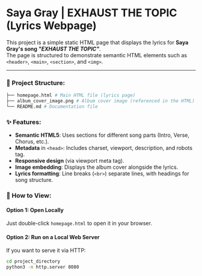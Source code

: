# Saya Gray | EXHAUST THE TOPIC (Lyrics Webpage)

This project is a simple static HTML page that displays the lyrics for **Saya Gray's song _"EXHAUST THE TOPIC"_**.  
The page is structured to demonstrate semantic HTML elements such as `<header>`, `<main>`, `<section>`, and `<img>`.

---

### 📂 Project Structure:

```bash
├── homepage.html # Main HTML file (lyrics page)
├── album_cover_image.png # Album cover image (referenced in the HTML)
└── README.md # Documentation file
```

### ✨ Features:
- **Semantic HTML5**: Uses sections for different song parts (Intro, Verse, Chorus, etc.).
- **Metadata** in `<head>`: Includes charset, viewport, description, and robots tag.
- **Responsive design** (via viewport meta tag).
- **Image embedding**: Displays the album cover alongside the lyrics.
- **Lyrics formatting**: Line breaks (`<br>`) separate lines, with headings for song structure.


### 🚀 How to View:
#### Option 1: Open Locally
Just double-click `homepage.html` to open it in your browser.

#### Option 2: Run on a Local Web Server
If you want to serve it via HTTP:
```bash
cd project_directory
python3 -m http.server 8080
```